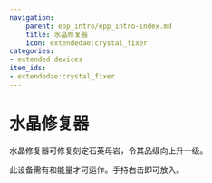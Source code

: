 ```yaml
---
navigation:
    parent: epp_intro/epp_intro-index.md
    title: 水晶修复器
    icon: extendedae:crystal_fixer
categories:
- extended devices
item_ids:
- extendedae:crystal_fixer
---
```


# 水晶修复器

<BlockImage id="extendedae:crystal_fixer" scale="8"></BlockImage>

水晶修复器可修复刻定石英母岩，令其品级向上升一级。

此设备需有<ItemLink id="ae2:charged_certus_quartz_crystal" />和能量才可运作。手持<ItemLink id="ae2:charged_certus_quartz_crystal" />右击即可放入。

<Row gap="20">
<GameScene zoom="4" background="transparent">
  <ImportStructure src="../structure/crystal_fixer.snbt"></ImportStructure>
</GameScene>
</Row>
